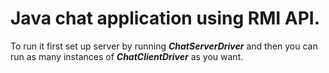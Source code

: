# Java chat application using RMI API. 
To run it first set up server by running ***ChatServerDriver*** and then you can run as many instances of ***ChatClientDriver*** as you want.
